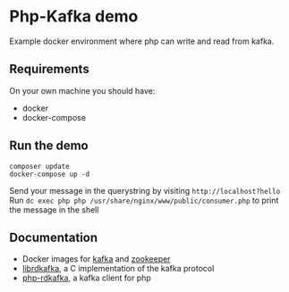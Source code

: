 # Php-Kafka demo

Example docker environment where php can write and read from kafka.

## Requirements

On your own machine you should have:

- docker
- docker-compose

## Run the demo

```
composer update
docker-compose up -d
```

Send your message in the querystring by visiting `http://localhost?hello`  
Run `dc exec php php /usr/share/nginx/www/public/consumer.php` to print the message in the shell

## Documentation

- Docker images for [kafka](https://hub.docker.com/r/wurstmeister/kafka/) and [zookeeper](https://hub.docker.com/r/wurstmeister/zookeeper/)
- [librdkafka](https://github.com/edenhill/librdkafka), a C implementation of the kafka protocol
- [php-rdkafka](https://github.com/arnaud-lb/php-rdkafka), a kafka client for php
